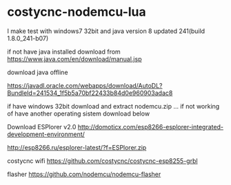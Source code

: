 # costycnc-nodemcu-lua
 I make test with windows7 32bit and java version 8 updated 241(build 1.8.0_241-b07)
       
  if not have java installed download from https://www.java.com/en/download/manual.jsp
       
  download java offline
  
  https://javadl.oracle.com/webapps/download/AutoDL?BundleId=241534_1f5b5a70bf22433b84d0e960903adac8
  
  if have windows 32bit download and extract nodemcu.zip ... if not working of have another operating sistem download below
  
 Download ESPlorer v2.0 http://domoticx.com/esp8266-esplorer-integrated-development-environment/
 
 http://esp8266.ru/esplorer-latest/?f=ESPlorer.zip 
 
 costycnc wifi https://github.com/costycnc/costycnc-esp8255-grbl
 
 flasher https://github.com/nodemcu/nodemcu-flasher
